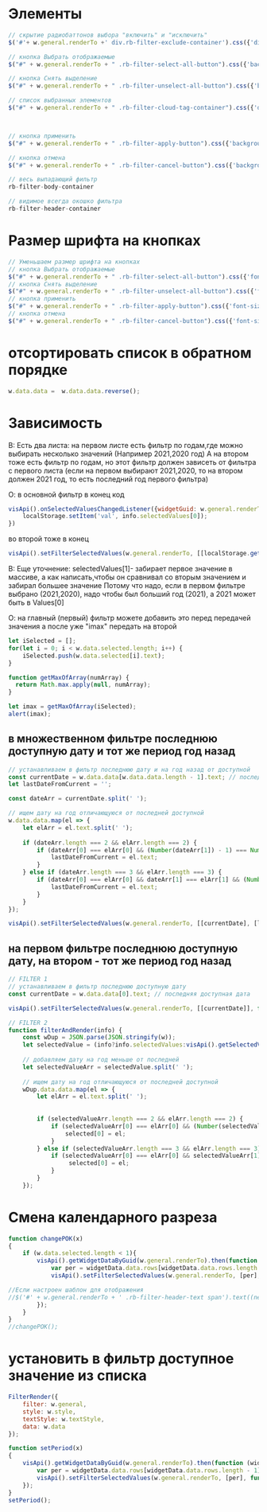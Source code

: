 # Элементы

```javascript
// скрытие радиобаттонов выбора "включить" и "исключить"
$('#'+ w.general.renderTo +' div.rb-filter-exclude-container').css({'display': 'none'});

// кнопка Выбрать отображаемые
$("#" + w.general.renderTo + " .rb-filter-select-all-button").css({'background-color': 'tomato'});

// кнопка Снять выделение
$("#" + w.general.renderTo + " .rb-filter-unselect-all-button").css({'background-color': 'green'});

// список выбранных элементов
$("#" + w.general.renderTo + " .rb-filter-cloud-tag-container").css({'display': 'none'});



// кнопка применить
$("#" + w.general.renderTo + " .rb-filter-apply-button").css({'background-color': 'green'});

// кнопка отмена
$("#" + w.general.renderTo + " .rb-filter-cancel-button").css({'background-color': 'tomato'});

// весь выпадающий фильтр
rb-filter-body-container

// видимое всегда окошко фильтра
rb-filter-header-container
```

# Размер шрифта на кнопках

```javascript
// Уменьшаем размер шрифта на кнопках
// кнопка Выбрать отображаемые
$("#" + w.general.renderTo + " .rb-filter-select-all-button").css({'font-size': '10px'});
// кнопка Снять выделение
$("#" + w.general.renderTo + " .rb-filter-unselect-all-button").css({'font-size': '10px'});
// кнопка применить
$("#" + w.general.renderTo + " .rb-filter-apply-button").css({'font-size': '10px'});
// кнопка отмена
$("#" + w.general.renderTo + " .rb-filter-cancel-button").css({'font-size': '10px'});
```


# отсортировать список в обратном порядке
```javascript
w.data.data =  w.data.data.reverse();
```

# Зависимость 

В: Есть два листа:
на первом листе есть фильтр по годам,где можно выбирать несколько значений (Например 2021,2020 год)
А на втором тоже есть фильтр по годам, но этот фильтр должен зависеть от фильтра с первого листа (если на первом выбирают 2021,2020, то на втором должен 2021 год, то есть последний год первого фильтра)

О: в основной фильтр в конец код
```javascript
visApi().onSelectedValuesChangedListener({widgetGuid: w.general.renderTo, guid: "123456"}, function (info) {
    localStorage.setItem('val', info.selectedValues[0]);
})
```

во второй тоже в конец
```javascript
visApi().setFilterSelectedValues(w.general.renderTo, [[localStorage.getItem('val')]])
```
В: Еще уточнение: 
selectedValues[1]- забирает первое значение в массиве, а как написать,чтобы он сравнивал со вторым значением и забирал большее значение
Потому что надо, если в первом фильтре выбрано (2021,2020), надо чтобы был больший год (2021), а 2021 может быть в  Values[0]


О: на главный (первый) фильтр можете добавить это перед передачей значения
а после уже "imax" передать на второй

```javascript
let iSelected = [];
for(let i = 0; i < w.data.selected.length; i++) {
    iSelected.push(w.data.selected[i].text);
}

function getMaxOfArray(numArray) {
  return Math.max.apply(null, numArray);
}

let imax = getMaxOfArray(iSelected);
alert(imax);
```

## в множественном фильтре последнюю доступную дату и тот же период год назад
```javascript
// устанавливаем в фильтр последнюю дату и на год назад от доступной
const currentDate = w.data.data[w.data.data.length - 1].text; // последняя доступная дата
let lastDateFromCurrent = '';

const dateArr = currentDate.split(' ');

// ищем дату на год отличающуюся от последней доступной
w.data.data.map(el => {
    let elArr = el.text.split(' ');
    
    if (dateArr.length === 2 && elArr.length === 2) {
        if (dateArr[0] === elArr[0] && (Number(dateArr[1]) - 1) === Number(elArr[1])) {
            lastDateFromCurrent = el.text;
        }
    } else if (dateArr.length === 3 && elArr.length === 3) {
        if (dateArr[0] === elArr[0] && dateArr[1] === elArr[1] && (Number(dateArr[2]) - 1) === Number(elArr[2])) {
            lastDateFromCurrent = el.text;
        }
    }
});

visApi().setFilterSelectedValues(w.general.renderTo, [[currentDate], [lastDateFromCurrent]], function (response) {});
```
## на первом фильтре последнюю доступную дату, на втором - тот же период год назад
```javascript
// FILTER 1
// устанавливаем в фильтр последнюю доступную дату 
const currentDate = w.data.data[0].text; // последняя доступная дата

visApi().setFilterSelectedValues(w.general.renderTo, [[currentDate]], function (response) {});

// FILTER 2
function filterAndRender(info) {
    const wDup = JSON.parse(JSON.stringify(w));
    let selectedValue = (info?info.selectedValues:visApi().getSelectedValues(filterOneGuId))[0][0];
    
    // добавляем дату на год меньше от последней
    let selectedValueArr = selectedValue.split(' ');
    
    // ищем дату на год отличающуюся от последней доступной
    wDup.data.data.map(el => {
        let elArr = el.text.split(' ');
        
        
        if (selectedValueArr.length === 2 && elArr.length === 2) {
            if (selectedValueArr[0] === elArr[0] && (Number(selectedValueArr[1]) - 1) === Number(elArr[1])) {
                selected[0] = el;
            }
        } else if (selectedValueArr.length === 3 && elArr.length === 3) {
            if (selectedValueArr[0] === elArr[0] && selectedValueArr[1] === elArr[1] && (Number(selectedValueArr[2]) - 1) === Number(elArr[2])) {
                 selected[0] = el;
            }
        }
    });
```
# Смена календарного разреза

```javascript
function changePOK(x)
{
    if (w.data.selected.length < 1){
        visApi().getWidgetDataByGuid(w.general.renderTo).then(function (widgetData) {
            var per = widgetData.data.rows[widgetData.data.rows.length - 1];
            visApi().setFilterSelectedValues(w.general.renderTo, [per], function (response) {});

//Если настроен шаблон для отображения
//$('#' + w.general.renderTo + ' .rb-filter-header-text span').text((new Date(per)).toLocaleDateString('ru-RU'));
        });
    }
}
//changePOK();
```

# установить в фильтр доступное значение из списка
```javascript
FilterRender({
    filter: w.general,
    style: w.style,
    textStyle: w.textStyle,
    data: w.data
});

function setPeriod(x)
{
    visApi().getWidgetDataByGuid(w.general.renderTo).then(function (widgetData) {
        var per = widgetData.data.rows[widgetData.data.rows.length - 1];
        visApi().setFilterSelectedValues(w.general.renderTo, [per], function (response) {});
    });
}
setPeriod();
```
